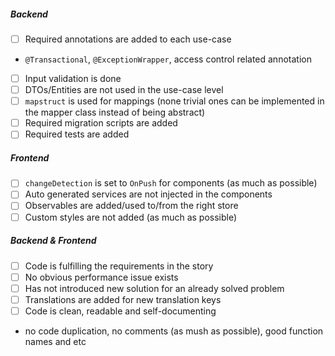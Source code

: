 
##### Backend
- [ ] Required annotations are added to each use-case
- `@Transactional`, `@ExceptionWrapper`, access control related annotation
- [ ] Input validation is done
- [ ] DTOs/Entities are not used in the use-case level
- [ ]  `mapstruct` is used for mappings (none trivial ones can be implemented in the mapper class instead of being abstract)
- [ ] Required migration scripts are added
- [ ] Required tests are added
##### Frontend
- [ ]  `changeDetection` is set to `OnPush` for components (as much as possible)
- [ ] Auto generated services are not injected in the components
- [ ] Observables are added/used to/from the right store
- [ ] Custom styles are not added (as much as possible)
##### Backend & Frontend
- [ ] Code is fulfilling the requirements in the story
- [ ] No obvious performance issue exists
- [ ] Has not introduced new solution for an already solved problem
- [ ] Translations are added for new translation keys
- [ ] Code is clean, readable and self-documenting
-  no code duplication, no comments (as mush as possible), good function names and etc
